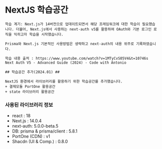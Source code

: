 # NextJS 학습공간

```
학습 계기: Next.js가 14버전으로 업데이트되면서 해당 프레임워크에 대한 학습이 필요했습니다. 더불어, Next.js에서 사용하는 next-auth v5를 활용하여 OAuth와 기본 로그인 로직을 익히고자 학습을 시작했습니다.

Prisma와 Next.js 기본적인 사용방법은 생략하고 next-auth의 내용 위주로 기록하였습니다.

학습 내용 출처 : https://www.youtube.com/watch?v=1MTyCvS05V4&t=10746s
Next Auth V5 - Advanced Guide (2024) - Code with Antonio

## 학습공간 추가(2024.01) ##

NextJS 환경에서 라이브러리를 활용하기 위한 학습공간를 추가했습니다.
+ 결제모듈 PortOne 활용공간
+ state 라이브러리 활용공간
```

### 사용된 라이브러리 정보

- react : 18
- Next.js : 14.0.4
- next-auth: 5.0.0-beta.5
- DB: prisma & prisma/client : 5.8.1
- PortOne (CDN) : v1
- Shacdn (UI & Comp.) : 0.8.0
